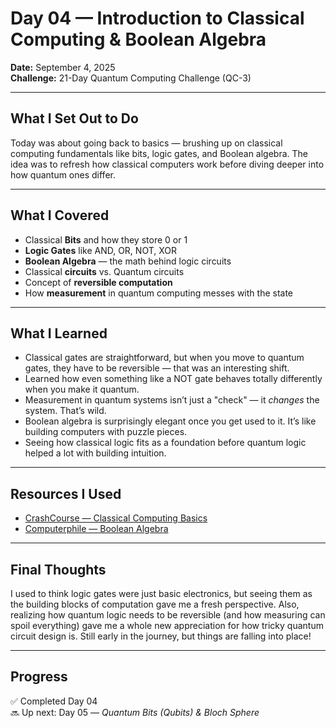 # Day 04 — Introduction to Classical Computing & Boolean Algebra  
**Date:** September 4, 2025  
**Challenge:** 21-Day Quantum Computing Challenge (QC-3)

---

## What I Set Out to Do  
Today was about going back to basics — brushing up on classical computing fundamentals like bits, logic gates, and Boolean algebra. The idea was to refresh how classical computers work before diving deeper into how quantum ones differ.

---

## What I Covered  
- Classical **Bits** and how they store 0 or 1  
- **Logic Gates** like AND, OR, NOT, XOR  
- **Boolean Algebra** — the math behind logic circuits  
- Classical **circuits** vs. Quantum circuits  
- Concept of **reversible computation**  
- How **measurement** in quantum computing messes with the state

---

## What I Learned  
- Classical gates are straightforward, but when you move to quantum gates, they have to be reversible — that was an interesting shift.  
- Learned how even something like a NOT gate behaves totally differently when you make it quantum.  
- Measurement in quantum systems isn’t just a "check" — it *changes* the system. That’s wild.  
- Boolean algebra is surprisingly elegant once you get used to it. It’s like building computers with puzzle pieces.  
- Seeing how classical logic fits as a foundation before quantum logic helped a lot with building intuition.

---

## Resources I Used  
- [CrashCourse — Classical Computing Basics](https://www.youtube.com/watch?v=O5nskjZ_GoI)  
- [Computerphile — Boolean Algebra](https://www.youtube.com/watch?v=4RZ4I2Zf_9A)

---

## Final Thoughts  
I used to think logic gates were just basic electronics, but seeing them as the building blocks of computation gave me a fresh perspective. Also, realizing how quantum logic needs to be reversible (and how measuring can spoil everything) gave me a whole new appreciation for how tricky quantum circuit design is. Still early in the journey, but things are falling into place!

---

## Progress  
✅ Completed Day 04  
🔜 Up next: Day 05 — *Quantum Bits (Qubits) & Bloch Sphere*
